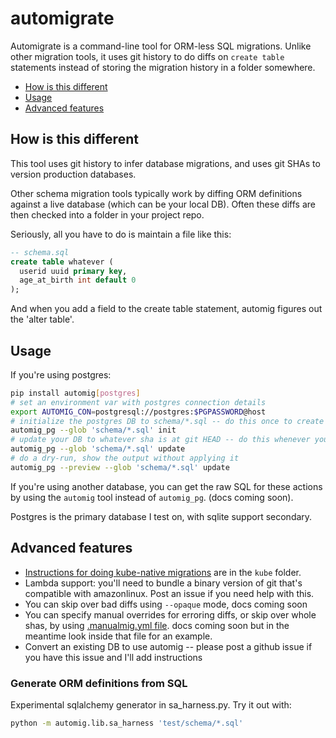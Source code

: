 # automigrate

Automigrate is a command-line tool for ORM-less SQL migrations.
Unlike other migration tools, it uses git history to do diffs on `create table` statements instead of storing the migration history in a folder somewhere.

* [How is this different](#how-is-this-different)
* [Usage](#usage)
* [Advanced features](#advanced-features)

## How is this different

This tool uses git history to infer database migrations, and uses git SHAs to version production databases.

Other schema migration tools typically work by diffing ORM definitions against a live database (which can be your local DB).
Often these diffs are then checked into a folder in your project repo.

Seriously, all you have to do is maintain a file like this:

```sql
-- schema.sql
create table whatever (
  userid uuid primary key,
  age_at_birth int default 0
);
```

And when you add a field to the create table statement, automig figures out the 'alter table'.

## Usage

If you're using postgres:

```bash
pip install automig[postgres]
# set an environment var with postgres connection details
export AUTOMIG_CON=postgresql://postgres:$PGPASSWORD@host
# initialize the postgres DB to schema/*.sql -- do this once to create a DB
automig_pg --glob 'schema/*.sql' init
# update your DB to whatever sha is at git HEAD -- do this whenever your schema changes
automig_pg --glob 'schema/*.sql' update
# do a dry-run, show the output without applying it
automig_pg --preview --glob 'schema/*.sql' update
```

If you're using another database, you can get the raw SQL for these actions by using the `automig` tool instead of `automig_pg`. (docs coming soon).

Postgres is the primary database I test on, with sqlite support secondary.

## Advanced features

* [Instructions for doing kube-native migrations](./kube) are in the `kube` folder.
* Lambda support: you'll need to bundle a binary version of git that's compatible with amazonlinux. Post an issue if you need help with this.
* You can skip over bad diffs using `--opaque` mode, docs coming soon
* You can specify manual overrides for erroring diffs, or skip over whole shas, by using [.manualmig.yml file](./.manualmig.yml). docs coming soon but in the meantime look inside that file for an example.
* Convert an existing DB to use automig -- please post a github issue if you have this issue and I'll add instructions

### Generate ORM definitions from SQL

Experimental sqlalchemy generator in sa_harness.py. Try it out with:

```bash
python -m automig.lib.sa_harness 'test/schema/*.sql'
```
